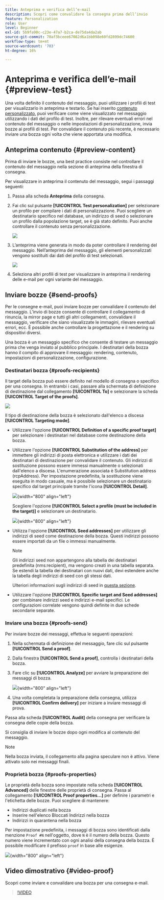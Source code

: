 ```yaml
---
title: Anteprima e verifica dell’e-mail
description: Scopri come convalidare la consegna prima dell’invio
feature: Personalization
role: User
level: Beginner
exl-id: 5b9fa90c-c23e-47a7-b2ca-de75da4da2ab
source-git-commit: 70af3bceee67082d6a1bb098e60fd2899dc74600
workflow-type: tm+mt
source-wordcount: '703'
ht-degree: 16%

---
```


# Anteprima e verifica dell’e-mail {#preview-test}

Una volta definito il contenuto del messaggio, puoi utilizzare i profili di test per visualizzarlo in anteprima e testarlo. Se hai inserito [contenuto personalizzato](personalize.md), puoi verificare come viene visualizzato nel messaggio utilizzando i dati del profilo di test. Inoltre, per rilevare eventuali errori nel contenuto del messaggio o nelle impostazioni di personalizzazione, invia bozze ai profili di test. Per convalidare il contenuto più recente, è necessario inviare una bozza ogni volta che viene apportata una modifica.

## Anteprima contenuto {#preview-content}

Prima di inviare le bozze, una best practice consiste nel controllare il contenuto del messaggio nella sezione di anteprima della finestra di consegna.

Per visualizzare in anteprima il contenuto del messaggio, segui i passaggi seguenti:

1. Passa alla scheda **Anteprima** della consegna.
1. Fai clic sul pulsante **[!UICONTROL Test personalization]** per selezionare un profilo per compilare i dati di personalizzazione. Puoi scegliere un destinatario specifico nel database, un indirizzo di seed o selezionare un profilo dalla popolazione target, se è già stato definito. Puoi anche controllare il contenuto senza personalizzazione.

   ![](assets/test-personalization.png)

1. L’anteprima viene generata in modo da poter controllare il rendering del messaggio. Nell’anteprima del messaggio, gli elementi personalizzati vengono sostituiti dai dati del profilo di test selezionati.

   ![](assets/test-personalization-with-a-recipient.png)

1. Seleziona altri profili di test per visualizzare in anteprima il rendering delle e-mail per ogni variante del messaggio.

## Inviare bozze {#send-proofs}

Per le consegne e-mail, puoi inviare bozze per convalidare il contenuto del messaggio. L’invio di bozze consente di controllare il collegamento di rinuncia, la mirror page e tutti gli altri collegamenti, convalidare il messaggio, verificare che siano visualizzate le immagini, rilevare eventuali errori, ecc. È possibile anche controllare la progettazione e il rendering su dispositivi diversi.

Una bozza è un messaggio specifico che consente di testare un messaggio prima che venga inviato al pubblico principale. I destinatari della bozza hanno il compito di approvare il messaggio: rendering, contenuto, impostazioni di personalizzazione, configurazione.

### Destinatari bozza {#proofs-recipients}

Il target della bozza può essere definito nel modello di consegna o specifico per una consegna. In entrambi i casi, passare alla schermata di definizione di destinazione dal collegamento **[!UICONTROL To]** e selezionare la scheda **[!UICONTROL Target of the proofs]**.

![](assets/target-of-proofs.png)

Il tipo di destinazione della bozza è selezionato dall&#39;elenco a discesa **[!UICONTROL Targeting mode]**.

* Utilizzare l&#39;opzione **[!UICONTROL Definition of a specific proof target]** per selezionare i destinatari nel database come destinazione della bozza.
* Utilizzare l&#39;opzione **[!UICONTROL Substitution of the address]** per immettere gli indirizzi di posta elettronica e utilizzare i dati dei destinatari di destinazione per convalidare il contenuto. Gli indirizzi di sostituzione possono essere immessi manualmente o selezionati dall&#39;elenco a discesa. L&#39;enumerazione associata è Substitution address (rcpAddress).
Per impostazione predefinita, la sostituzione viene eseguita in modo casuale, ma è possibile selezionare un destinatario specifico dal target principale tramite l&#39;icona **[!UICONTROL Detail]**.

  ![](assets/target-of-proofs-substitution-details.png){width="800" align="left"}

  Scegliere l&#39;opzione **[!UICONTROL Select a profile (must be included in the target)]** e selezionare un destinatario.

  ![](assets/target-of-proofs-substitution.png){width="800" align="left"}


* Utilizza l&#39;opzione **[!UICONTROL Seed addresses]** per utilizzare gli indirizzi di seed come destinazione della bozza. Questi indirizzi possono essere importati da un file o immessi manualmente.

  >[!NOTE]
  >
  >Gli indirizzi seed non appartengono alla tabella dei destinatari predefinita (nms:recipient), ma vengono creati in una tabella separata. Se estendi la tabella dei destinatari con nuovi dati, devi estendere anche la tabella degli indirizzi di seed con gli stessi dati.

  Ulteriori informazioni sugli indirizzi di seed in [questa sezione](../audiences/test-profiles.md).

* Utilizzare l&#39;opzione **[!UICONTROL Specific target and Seed addresses]** per combinare indirizzi seed e indirizzi e-mail specifici. Le configurazioni correlate vengono quindi definite in due schede secondarie separate.

### Inviare una bozza {#proofs-send}

Per inviare bozze dei messaggi, effettua le seguenti operazioni:

1. Nella schermata di definizione del messaggio, fare clic sul pulsante **[!UICONTROL Send a proof]**.
1. Dalla finestra **[!UICONTROL Send a proof]**, controlla i destinatari della bozza.
1. Fare clic su **[!UICONTROL Analyze]** per avviare la preparazione dei messaggi di bozza.

   ![](assets/send-proof-analyze.png){width="800" align="left"}

1. Una volta completata la preparazione della consegna, utilizza **[!UICONTROL Confirm delivery]** per iniziare a inviare messaggi di prova.

Passa alla scheda **[!UICONTROL Audit]** della consegna per verificare la consegna delle copie della bozza.

Si consiglia di inviare le bozze dopo ogni modifica al contenuto del messaggio.

>[!NOTE]
>
>Nella bozza inviata, il collegamento alla pagina speculare non è attivo. Viene attivato solo nei messaggi finali.

### Proprietà bozza {#proofs-properties}

Le proprietà della bozza sono impostate nella scheda **[!UICONTROL Advanced]** delle finestre delle proprietà di consegna. Passa al collegamento **[!UICONTROL Proof properties...]** per definire i parametri e l&#39;etichetta delle bozze. Puoi scegliere di mantenere:

* Indirizzi duplicati nella bozza
* Inserire nell&#39;elenco Bloccati Indirizzi nella bozza
* Indirizzi in quarantena nella bozza

Per impostazione predefinita, i messaggi di bozza sono identificati dalla menzione `Proof #N` nell&#39;oggetto, dove `N` è il numero della bozza. Questo numero viene incrementato con ogni analisi della consegna della bozza. È possibile modificare il prefisso `proof` in base alle esigenze.

![](assets/proof-parameters.png){width="800" align="left"}


## Video dimostrativo {#video-proof}

Scopri come inviare e convalidare una bozza per una consegna e-mail.

>[!VIDEO](https://video.tv.adobe.com/v/333404)
